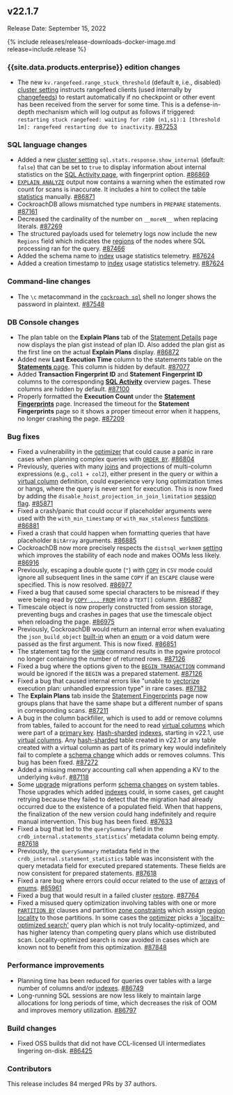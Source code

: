## v22.1.7

Release Date: September 15, 2022

{% include releases/release-downloads-docker-image.md release=include.release %}

<h3 id="v22-1-7-enterprise-edition-changes">{{site.data.products.enterprise}} edition changes</h3>

- The new `kv.rangefeed.range_stuck_threshold` (default `0`, i.e., disabled) [cluster setting](https://www.cockroachlabs.com/docs/v22.1/cluster-settings) instructs rangefeed clients (used internally by [changefeeds](https://www.cockroachlabs.com/docs/v22.1/create-and-configure-changefeeds)) to restart automatically if no checkpoint or other event has been received from the server for some time. This is a defense-in-depth mechanism which will log output as follows if triggered: `restarting stuck rangefeed: waiting for r100 (n1,s1):1 [threshold 1m]: rangefeed restarting due to inactivity`. [#87253][#87253]

<h3 id="v22-1-7-sql-language-changes">SQL language changes</h3>

- Added a new [cluster setting](https://www.cockroachlabs.com/docs/v22.1/cluster-settings) `sql.stats.response.show_internal` (default: `false`) that can be set to `true` to display information about internal statistics on the [SQL Activity page](https://www.cockroachlabs.com/docs/v22.1/ui-sql-dashboard), with fingerprint option. [#86869][#86869]
- [`EXPLAIN ANALYZE`](https://www.cockroachlabs.com/docs/v22.1/explain-analyze) output now contains a warning when the estimated row count for scans is inaccurate. It includes a hint to collect the table [statistics](https://www.cockroachlabs.com/docs/v22.1/cost-based-optimizer#table-statistics) manually. [#86871][#86871]
- CockroachDB allows mismatched type numbers in `PREPARE` statements. [#87161][#87161]
- Decreased the cardinality of the number on `__moreN__` when replacing literals. [#87269][#87269]
- The structured payloads used for telemetry logs now include the new `Regions` field which indicates the [regions](https://www.cockroachlabs.com/docs/v22.1/multiregion-overview#database-regions) of the nodes where SQL processing ran for the query. [#87466][#87466]
- Added the schema name to [index](https://www.cockroachlabs.com/docs/v22.1/indexes) usage statistics telemetry. [#87624][#87624]
- Added a creation timestamp to [index](https://www.cockroachlabs.com/docs/v22.1/indexes) usage statistics telemetry. [#87624][#87624]

<h3 id="v22-1-7-command-line-changes">Command-line changes</h3>

- The `\c` metacommand in the [`cockroach sql`](https://www.cockroachlabs.com/docs/v22.1/cockroach-sql) shell no longer shows the password in plaintext. [#87548][#87548]

<h3 id="v22-1-7-db-console-changes">DB Console changes</h3>

- The plan table on the **Explain Plans** tab of the [Statement Details](https://www.cockroachlabs.com/docs/v22.1/ui-statements-page) page now displays the plan gist instead of plan ID. Also added the plan gist as the first line on the actual **Explain Plans** display. [#86872][#86872]
- Added new **Last Execution Time** column to the statements table on the [**Statements** page](https://www.cockroachlabs.com/docs/v22.1/ui-statements-page). This column is hidden by default. [#87077][#87077]
- Added **Transaction Fingerprint ID** and **Statement Fingerprint ID** columns to the corresponding [**SQL Activity**](https://www.cockroachlabs.com/docs/v22.1/ui-sql-dashboard) overview pages. These columns are hidden by default. [#87100][#87100]
- Properly formatted the **Execution Count** under the [**Statement Fingerprints**](https://www.cockroachlabs.com/docs/v22.1/ui-statements-page#statement-fingerprint-page) page. Increased the timeout for the **Statement Fingerprints** page so it shows a proper timeout error when it happens, no longer crashing the page. [#87209][#87209]

<h3 id="v22-1-7-bug-fixes">Bug fixes</h3>

- Fixed a vulnerability in the [optimizer](https://www.cockroachlabs.com/docs/v22.1/cost-based-optimizer) that could cause a panic in rare cases when planning complex queries with [`ORDER BY`](https://www.cockroachlabs.com/docs/v22.1/order-by). [#86804][#86804]
- Previously, queries with many [joins](https://www.cockroachlabs.com/docs/v22.1/joins) and projections of multi-column expressions (e.g., `col1 + col2`), either present in the query or within a [virtual column](https://www.cockroachlabs.com/docs/v22.1/computed-columns) definition, could experience very long optimization times or hangs, where the query is never sent for execution. This is now fixed by adding the `disable_hoist_projection_in_join_limitation` [session flag](https://www.cockroachlabs.com/docs/v22.1/set-vars#supported-variables). [#85871][#85871]
- Fixed a crash/panic that could occur if placeholder arguments were used with the `with_min_timestamp` or `with_max_staleness` [functions](https://www.cockroachlabs.com/docs/v22.1/functions-and-operators). [#86881][#86881]
- Fixed a crash that could happen when formatting queries that have placeholder `BitArray` arguments. [#86885][#86885]
- CockroachDB now more precisely respects the `distsql_workmem` [setting](https://www.cockroachlabs.com/docs/v22.1/set-vars#supported-variables) which improves the stability of each node and makes OOMs less likely. [#86916][#86916]
- Previously, escaping a double quote (`"`) with [`COPY`](https://www.cockroachlabs.com/docs/v22.1/copy-from) in `CSV` mode could ignore all subsequent lines in the same `COPY` if an `ESCAPE` clause were specified. This is now resolved. [#86977][#86977]
- Fixed a bug that caused some special characters to be misread if they were being read by [`COPY ... FROM`](https://www.cockroachlabs.com/docs/v22.1/copy-from) into a `TEXT[]` column. [#86887][#86887]
- Timescale object is now properly constructed from session storage, preventing  bugs and crashes in pages that use the timescale object when reloading the page. [#86975][#86975]
- Previously, CockroachDB would return an internal error when evaluating the `json_build_object` [built-in](https://www.cockroachlabs.com/docs/v22.1/functions-and-operators) when an [enum](https://www.cockroachlabs.com/docs/v22.1/enum) or a void datum were passed as the first argument. This is now fixed. [#86851][#86851]
- The statement tag for the [`SHOW`](https://www.cockroachlabs.com/docs/v22.1/show-vars) command results in the pgwire protocol no longer containing the number of returned rows. [#87126][#87126]
- Fixed a bug where the options given to the [`BEGIN TRANSACTION`](https://www.cockroachlabs.com/docs/v22.1/begin-transaction) command would be ignored if the `BEGIN` was a prepared statement. [#87126][#87126]
- Fixed a bug that caused internal errors like "unable to [vectorize](https://www.cockroachlabs.com/docs/v22.1/vectorized-execution) execution plan: unhandled expression type" in rare cases. [#87182][#87182]
- The **Explain Plans** tab inside the [Statement Fingerprints](https://www.cockroachlabs.com/docs/v22.1/ui-statements-page#statement-fingerprint-page) page now groups plans that have the same shape but a different number of spans in corresponding scans. [#87211][#87211]
- A bug in the column backfiller, which is used to add or remove columns from tables, failed to account for the need to read [virtual columns](https://www.cockroachlabs.com/docs/v22.1/computed-columns) which were part of a [primary key](https://www.cockroachlabs.com/docs/v22.1/primary-key). [Hash-sharded](../v22.1/hash-sharded-indexes.html) [indexes](https://www.cockroachlabs.com/docs/v22.1/indexes), starting in v22.1, use [virtual columns](https://www.cockroachlabs.com/docs/v22.1/computed-columns). Any [hash-sharded](../v22.1/hash-sharded-indexes.html) table created in v22.1 or any table created with a virtual column as part of its primary key would indefinitely fail to complete a [schema change](https://www.cockroachlabs.com/docs/v22.1/online-schema-changes) which adds or removes columns. This bug has been fixed. [#87272][#87272]
- Added a missing memory accounting call when appending a KV to the underlying `kvBuf`. [#87118][#87118]
- Some [upgrade](https://www.cockroachlabs.com/docs/v22.1/upgrade-cockroach-version) migrations perform [schema changes](https://www.cockroachlabs.com/docs/v22.1/online-schema-changes) on system tables. Those upgrades which added [indexes](https://www.cockroachlabs.com/docs/v22.1/indexes) could, in some cases, get caught retrying because they failed to detect that the migration had already occurred due to the existence of a populated field. When that happens, the finalization of the new version could hang indefinitely and require manual intervention. This bug has been fixed. [#87633][#87633]
- Fixed a bug that led to the `querySummary` field in the `crdb_internal.statements_statistics`' metadata column being empty. [#87618][#87618]
- Previously, the `querySummary` metadata field in the `crdb_internal.statement_statistics` table was inconsistent with the query metadata field for executed prepared statements. These fields are now consistent for prepared statements. [#87618][#87618]
- Fixed a rare bug where errors could occur related to the use of [arrays](https://www.cockroachlabs.com/docs/v22.1/array) of [enums](https://www.cockroachlabs.com/docs/v22.1/enum). [#85961][#85961]
- Fixed a bug that would result in a failed cluster [restore](https://www.cockroachlabs.com/docs/v22.1/restore). [#87764][#87764]
- Fixed a misused query optimization involving tables with one or more [`PARTITION BY`](https://www.cockroachlabs.com/docs/v22.1/partition-by) clauses and partition [zone constraints](https://www.cockroachlabs.com/docs/v22.1/configure-replication-zones) which assign [region locality](../v22.1/set-locality.html) to those partitions. In some cases the [optimizer](https://www.cockroachlabs.com/docs/v22.1/cost-based-optimizer) picks a ['locality-optimized search'](https://www.cockroachlabs.com/docs/v22.1/cost-based-optimizer#locality-optimized-search-in-multi-region-clusters) query plan which is not truly locality-optimized, and has higher latency than competing query plans which use distributed scan. Locality-optimized search is now avoided in cases which are known not to benefit from this optimization. [#87848][#87848]

<h3 id="v22-1-7-performance-improvements">Performance improvements</h3>

- Planning time has been reduced for queries over tables with a large number of columns and/or [indexes](https://www.cockroachlabs.com/docs/v22.1/indexes). [#86749][#86749]
- Long-running SQL sessions are now less likely to maintain large allocations for long periods of time, which decreases the risk of OOM and improves memory utilization. [#86797][#86797]

<h3 id="v22-1-7-build-changes">Build changes</h3>

- Fixed OSS builds that did not have CCL-licensed UI intermediates lingering on-disk. [#86425][#86425]

<h3 id="v22-1-7-contributors">Contributors</h3>

This release includes 84 merged PRs by 37 authors.

[#85871]: https://github.com/cockroachdb/cockroach/pull/85871
[#85961]: https://github.com/cockroachdb/cockroach/pull/85961
[#86425]: https://github.com/cockroachdb/cockroach/pull/86425
[#86428]: https://github.com/cockroachdb/cockroach/pull/86428
[#86749]: https://github.com/cockroachdb/cockroach/pull/86749
[#86797]: https://github.com/cockroachdb/cockroach/pull/86797
[#86804]: https://github.com/cockroachdb/cockroach/pull/86804
[#86851]: https://github.com/cockroachdb/cockroach/pull/86851
[#86869]: https://github.com/cockroachdb/cockroach/pull/86869
[#86871]: https://github.com/cockroachdb/cockroach/pull/86871
[#86872]: https://github.com/cockroachdb/cockroach/pull/86872
[#86881]: https://github.com/cockroachdb/cockroach/pull/86881
[#86885]: https://github.com/cockroachdb/cockroach/pull/86885
[#86887]: https://github.com/cockroachdb/cockroach/pull/86887
[#86916]: https://github.com/cockroachdb/cockroach/pull/86916
[#86975]: https://github.com/cockroachdb/cockroach/pull/86975
[#86977]: https://github.com/cockroachdb/cockroach/pull/86977
[#87059]: https://github.com/cockroachdb/cockroach/pull/87059
[#87077]: https://github.com/cockroachdb/cockroach/pull/87077
[#87100]: https://github.com/cockroachdb/cockroach/pull/87100
[#87118]: https://github.com/cockroachdb/cockroach/pull/87118
[#87126]: https://github.com/cockroachdb/cockroach/pull/87126
[#87127]: https://github.com/cockroachdb/cockroach/pull/87127
[#87161]: https://github.com/cockroachdb/cockroach/pull/87161
[#87182]: https://github.com/cockroachdb/cockroach/pull/87182
[#87209]: https://github.com/cockroachdb/cockroach/pull/87209
[#87211]: https://github.com/cockroachdb/cockroach/pull/87211
[#87253]: https://github.com/cockroachdb/cockroach/pull/87253
[#87269]: https://github.com/cockroachdb/cockroach/pull/87269
[#87272]: https://github.com/cockroachdb/cockroach/pull/87272
[#87466]: https://github.com/cockroachdb/cockroach/pull/87466
[#87548]: https://github.com/cockroachdb/cockroach/pull/87548
[#87618]: https://github.com/cockroachdb/cockroach/pull/87618
[#87624]: https://github.com/cockroachdb/cockroach/pull/87624
[#87633]: https://github.com/cockroachdb/cockroach/pull/87633
[#87764]: https://github.com/cockroachdb/cockroach/pull/87764
[#87848]: https://github.com/cockroachdb/cockroach/pull/87848
